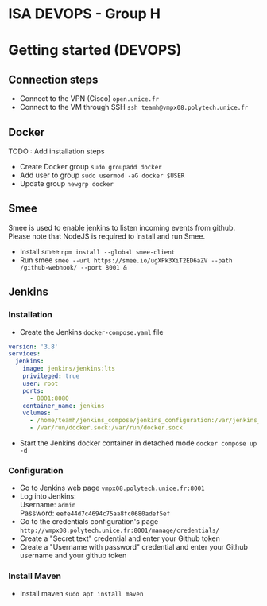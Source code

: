 # ISA DEVOPS - Group H
# Getting started (DEVOPS)
## Connection steps
* Connect to the VPN (Cisco) `open.unice.fr`
* Connect to the VM through SSH `ssh teamh@vmpx08.polytech.unice.fr`
## Docker
TODO : Add installation steps
* Create Docker group `sudo groupadd docker`
* Add user to group `sudo usermod -aG docker $USER`
* Update group `newgrp docker`

## Smee
Smee is used to enable jenkins to listen incoming events from github. Please note that NodeJS is required to install and run Smee.
* Install smee `npm install --global smee-client`
* Run smee `smee --url https://smee.io/ugXPk3XiT2ED6aZV --path /github-webhook/ --port 8001 &` 

## Jenkins
### Installation
* Create the Jenkins `docker-compose.yaml` file
```yaml
version: '3.8'
services:
  jenkins:
    image: jenkins/jenkins:lts
    privileged: true
    user: root
    ports:
      - 8001:8080
    container_name: jenkins
    volumes:
      - /home/teamh/jenkins_compose/jenkins_configuration:/var/jenkins_home
      - /var/run/docker.sock:/var/run/docker.sock
```
* Start the Jenkins docker container in detached mode `docker compose up -d`

### Configuration
* Go to Jenkins web page `vmpx08.polytech.unice.fr:8001`
* Log into Jenkins: <br>
Username: `admin`<br>
Password: `eefe44d7c4694c75aa8fc0680adef5ef`
* Go to the credentials configuration's page `http://vmpx08.polytech.unice.fr:8001/manage/credentials/`
* Create a "Secret text" credential and enter your Github token
* Create a "Username with password" credential and enter your Github username and your github token

### Install Maven
* Install maven `sudo apt install maven`

